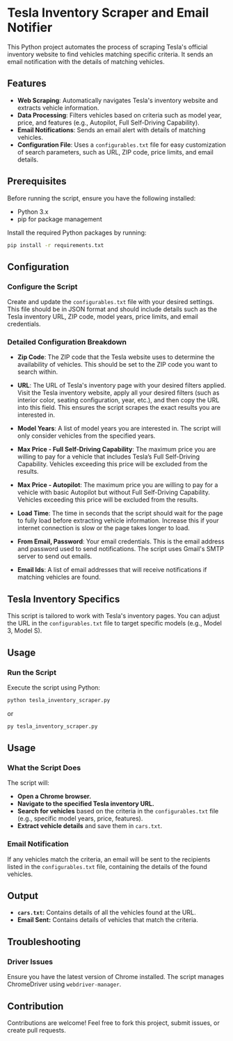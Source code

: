 # Tesla Inventory Scraper and Email Notifier

This Python project automates the process of scraping Tesla's official inventory website to find vehicles matching specific criteria. It sends an email notification with the details of matching vehicles.

## Features

- **Web Scraping**: Automatically navigates Tesla's inventory website and extracts vehicle information.
- **Data Processing**: Filters vehicles based on criteria such as model year, price, and features (e.g., Autopilot, Full Self-Driving Capability).
- **Email Notifications**: Sends an email alert with details of matching vehicles.
- **Configuration File**: Uses a `configurables.txt` file for easy customization of search parameters, such as URL, ZIP code, price limits, and email details.

## Prerequisites

Before running the script, ensure you have the following installed:

- Python 3.x
- pip for package management

Install the required Python packages by running:

```bash
pip install -r requirements.txt
```

## Configuration

### Configure the Script

Create and update the `configurables.txt` file with your desired settings.
This file should be in JSON format and should include details such as the Tesla inventory URL, ZIP code, model years, price limits, and email credentials.

### Detailed Configuration Breakdown

- **Zip Code**: The ZIP code that the Tesla website uses to determine the availability of vehicles. This should be set to the ZIP code you want to search within.

- **URL**: The URL of Tesla's inventory page with your desired filters applied. Visit the Tesla inventory website, apply all your desired filters (such as interior color, seating configuration, year, etc.), and then copy the URL into this field. This ensures the script scrapes the exact results you are interested in.

- **Model Years**: A list of model years you are interested in. The script will only consider vehicles from the specified years.

- **Max Price - Full Self-Driving Capability**: The maximum price you are willing to pay for a vehicle that includes Tesla’s Full Self-Driving Capability. Vehicles exceeding this price will be excluded from the results.

- **Max Price - Autopilot**: The maximum price you are willing to pay for a vehicle with basic Autopilot but without Full Self-Driving Capability. Vehicles exceeding this price will be excluded from the results.

- **Load Time**: The time in seconds that the script should wait for the page to fully load before extracting vehicle information. Increase this if your internet connection is slow or the page takes longer to load.

- **From Email, Password**: Your email credentials. This is the email address and password used to send notifications. The script uses Gmail's SMTP server to send out emails.

- **Email Ids**: A list of email addresses that will receive notifications if matching vehicles are found.

## Tesla Inventory Specifics

This script is tailored to work with Tesla's inventory pages. You can adjust the URL in the `configurables.txt` file to target specific models (e.g., Model 3, Model S).

## Usage

### Run the Script

Execute the script using Python:

```bash
python tesla_inventory_scraper.py
```
or
```bash
py tesla_inventory_scraper.py
```
  
## Usage

### What the Script Does

The script will:

- **Open a Chrome browser.**
- **Navigate to the specified Tesla inventory URL.**
- **Search for vehicles** based on the criteria in the `configurables.txt` file (e.g., specific model years, price, features).
- **Extract vehicle details** and save them in `cars.txt`.

### Email Notification

If any vehicles match the criteria, an email will be sent to the recipients listed in the `configurables.txt` file, containing the details of the found vehicles.

## Output

- **`cars.txt`:** Contains details of all the vehicles found at the URL.
- **Email Sent:** Contains details of vehicles that match the criteria.

## Troubleshooting

### Driver Issues

Ensure you have the latest version of Chrome installed. The script manages ChromeDriver using `webdriver-manager`.

## Contribution

Contributions are welcome! Feel free to fork this project, submit issues, or create pull requests.

